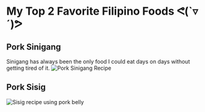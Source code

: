 # My Top 2 Favorite Filipino Foods ᕙ(`▿´)ᕗ
## Pork Sinigang
Sinigang has always been the only food I could eat days on days without getting tired of it.
![Pork Sinigang Recipe](https://panlasangpinoy.com/wp-content/uploads/2018/11/Pork-Sinigang-Recipe-500x500.jpg)
## Pork Sisig
![Sisig recipe using pork belly](https://www.foxyfolksy.com/wp-content/uploads/2015/05/Sizzling-Sisig-640.jpg)
